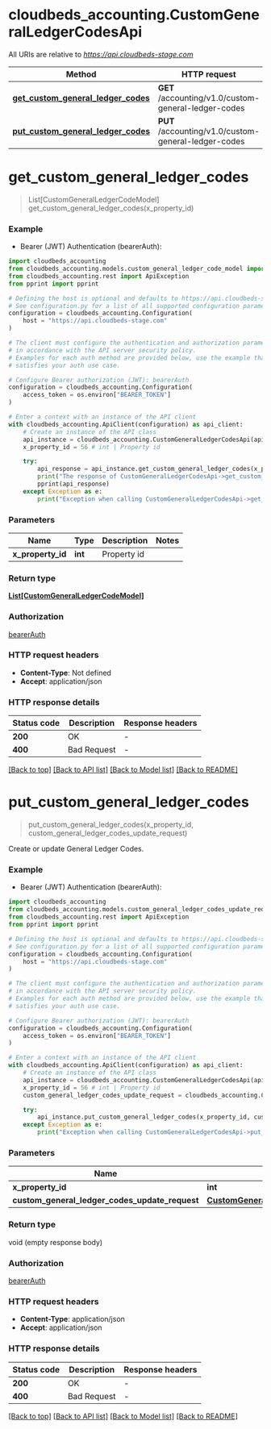 # cloudbeds_accounting.CustomGeneralLedgerCodesApi

All URIs are relative to *https://api.cloudbeds-stage.com*

Method | HTTP request | Description
------------- | ------------- | -------------
[**get_custom_general_ledger_codes**](CustomGeneralLedgerCodesApi.md#get_custom_general_ledger_codes) | **GET** /accounting/v1.0/custom-general-ledger-codes | 
[**put_custom_general_ledger_codes**](CustomGeneralLedgerCodesApi.md#put_custom_general_ledger_codes) | **PUT** /accounting/v1.0/custom-general-ledger-codes | 


# **get_custom_general_ledger_codes**
> List[CustomGeneralLedgerCodeModel] get_custom_general_ledger_codes(x_property_id)



### Example

* Bearer (JWT) Authentication (bearerAuth):

```python
import cloudbeds_accounting
from cloudbeds_accounting.models.custom_general_ledger_code_model import CustomGeneralLedgerCodeModel
from cloudbeds_accounting.rest import ApiException
from pprint import pprint

# Defining the host is optional and defaults to https://api.cloudbeds-stage.com
# See configuration.py for a list of all supported configuration parameters.
configuration = cloudbeds_accounting.Configuration(
    host = "https://api.cloudbeds-stage.com"
)

# The client must configure the authentication and authorization parameters
# in accordance with the API server security policy.
# Examples for each auth method are provided below, use the example that
# satisfies your auth use case.

# Configure Bearer authorization (JWT): bearerAuth
configuration = cloudbeds_accounting.Configuration(
    access_token = os.environ["BEARER_TOKEN"]
)

# Enter a context with an instance of the API client
with cloudbeds_accounting.ApiClient(configuration) as api_client:
    # Create an instance of the API class
    api_instance = cloudbeds_accounting.CustomGeneralLedgerCodesApi(api_client)
    x_property_id = 56 # int | Property id

    try:
        api_response = api_instance.get_custom_general_ledger_codes(x_property_id)
        print("The response of CustomGeneralLedgerCodesApi->get_custom_general_ledger_codes:\n")
        pprint(api_response)
    except Exception as e:
        print("Exception when calling CustomGeneralLedgerCodesApi->get_custom_general_ledger_codes: %s\n" % e)
```



### Parameters


Name | Type | Description  | Notes
------------- | ------------- | ------------- | -------------
 **x_property_id** | **int**| Property id | 

### Return type

[**List[CustomGeneralLedgerCodeModel]**](CustomGeneralLedgerCodeModel.md)

### Authorization

[bearerAuth](../README.md#bearerAuth)

### HTTP request headers

 - **Content-Type**: Not defined
 - **Accept**: application/json

### HTTP response details

| Status code | Description | Response headers |
|-------------|-------------|------------------|
**200** | OK |  -  |
**400** | Bad Request |  -  |

[[Back to top]](#) [[Back to API list]](../README.md#documentation-for-api-endpoints) [[Back to Model list]](../README.md#documentation-for-models) [[Back to README]](../README.md)

# **put_custom_general_ledger_codes**
> put_custom_general_ledger_codes(x_property_id, custom_general_ledger_codes_update_request)



Create or update General Ledger Codes. 

### Example

* Bearer (JWT) Authentication (bearerAuth):

```python
import cloudbeds_accounting
from cloudbeds_accounting.models.custom_general_ledger_codes_update_request import CustomGeneralLedgerCodesUpdateRequest
from cloudbeds_accounting.rest import ApiException
from pprint import pprint

# Defining the host is optional and defaults to https://api.cloudbeds-stage.com
# See configuration.py for a list of all supported configuration parameters.
configuration = cloudbeds_accounting.Configuration(
    host = "https://api.cloudbeds-stage.com"
)

# The client must configure the authentication and authorization parameters
# in accordance with the API server security policy.
# Examples for each auth method are provided below, use the example that
# satisfies your auth use case.

# Configure Bearer authorization (JWT): bearerAuth
configuration = cloudbeds_accounting.Configuration(
    access_token = os.environ["BEARER_TOKEN"]
)

# Enter a context with an instance of the API client
with cloudbeds_accounting.ApiClient(configuration) as api_client:
    # Create an instance of the API class
    api_instance = cloudbeds_accounting.CustomGeneralLedgerCodesApi(api_client)
    x_property_id = 56 # int | Property id
    custom_general_ledger_codes_update_request = cloudbeds_accounting.CustomGeneralLedgerCodesUpdateRequest() # CustomGeneralLedgerCodesUpdateRequest | 

    try:
        api_instance.put_custom_general_ledger_codes(x_property_id, custom_general_ledger_codes_update_request)
    except Exception as e:
        print("Exception when calling CustomGeneralLedgerCodesApi->put_custom_general_ledger_codes: %s\n" % e)
```



### Parameters


Name | Type | Description  | Notes
------------- | ------------- | ------------- | -------------
 **x_property_id** | **int**| Property id | 
 **custom_general_ledger_codes_update_request** | [**CustomGeneralLedgerCodesUpdateRequest**](CustomGeneralLedgerCodesUpdateRequest.md)|  | 

### Return type

void (empty response body)

### Authorization

[bearerAuth](../README.md#bearerAuth)

### HTTP request headers

 - **Content-Type**: application/json
 - **Accept**: application/json

### HTTP response details

| Status code | Description | Response headers |
|-------------|-------------|------------------|
**200** | OK |  -  |
**400** | Bad Request |  -  |

[[Back to top]](#) [[Back to API list]](../README.md#documentation-for-api-endpoints) [[Back to Model list]](../README.md#documentation-for-models) [[Back to README]](../README.md)

